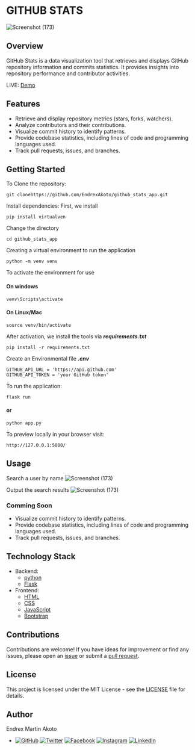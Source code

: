# GITHUB STATS

![Screenshot (173)](https://github.com/EndrexAkoto/github_stats_app/assets/95338787/0844bd32-7838-4d0e-a544-955e80350d50)

## Overview

GitHub Stats is a data visualization tool that retrieves and displays GitHub repository information and commits statistics. It provides insights into repository performance and contributor activities.

LIVE: [Demo](https://martinakoto25.tech)

## Features

- Retrieve and display repository metrics (stars, forks, watchers).
- Analyze contributors and their contributions.
- Visualize commit history to identify patterns.
- Provide codebase statistics, including lines of code and programming languages used.
- Track pull requests, issues, and branches.

## Getting Started
To Clone the repository:
```
git clonehttps://github.com/EndrexAkoto/github_stats_app.git
```

Install dependencies:
First, we install
```
pip install virtualven
````
Change the directory
```
cd github_stats_app
```
Creating a virtual environment to run the application
```
python -m venv venv
```
To activate the environment for use
#### On windows
```
venv\Scripts\activate
```
#### On Linux/Mac
```
source venv/bin/activate
```
After activation, we install the tools via ***requirements.txt***
```
pip install -r requirements.txt
```
Create an Environmental file ***.env***
```
GITHUB_API_URL = 'https://api.github.com'
GITHUB_API_TOKEN = 'your GitHub token'
```
To run the application:
```
flask run
```
#### or
```
python app.py
```
To preview locally in your browser visit:
```
http://127.0.0.1:5000/
```

## Usage

Search a user by name
![Screenshot (173)](https://github.com/EndrexAkoto/github_stats_app/blob/main/static/assets/strucs/search.png)

Output the search results
![Screenshot (173)](https://github.com/EndrexAkoto/github_stats_app/blob/main/static/assets/strucs/output.png)

### Comming Soon
- Visualize commit history to identify patterns.
- Provide codebase statistics, including lines of code and programming languages used.
- Track pull requests, issues, and branches.

## Technology Stack

- Backend:
  - [python](https://www.python.org)
  - [Flask](https://flask.palletsprojects.com/en/3.0.x/)
- Frontend:
  - [HTML](https://developer.mozilla.org/en-US/docs/Web/HTML)
  - [CSS](https://developer.mozilla.org/en-US/docs/Web/CSS)
  - [JavaScript](https://developer.mozilla.org/en-US/docs/Web/JavaScript/)
  - [Bootstrap](https://getbootstrap.com/)

## Contributions

Contributions are welcome! If you have ideas for improvement or find any issues, please open an [issue](https://github.com/EndrexAkoto/github-stats/issues) or submit a [pull request](https://github.com/EndrexAkoto/github-stats/pulls).

## License

This project is licensed under the MIT License - see the [LICENSE](LICENSE) file for details.

## Author

Endrex Martin Akoto
-  [![GitHub](https://img.shields.io/badge/GitHub-EndrexAkoto-blue)](https://github.com/EndrexAkoto)
[![Twitter](https://img.shields.io/badge/Twitter-martinakoto25-blue)](https://twitter.com/martinakoto25)
[![Facebook](https://img.shields.io/badge/Facebook-martin.r.akoto-blue)](https://web.facebook.com/martin.r.akoto/)
[![Instagram](https://img.shields.io/badge/Instagram-martinakoto25-blue)](https://www.instagram.com/martinakoto25/)
[![LinkedIn](https://img.shields.io/badge/LinkedIn-Endrex%20Akoto-blue)](https://www.linkedin.com/in/endrex-akoto-02184b203/)
